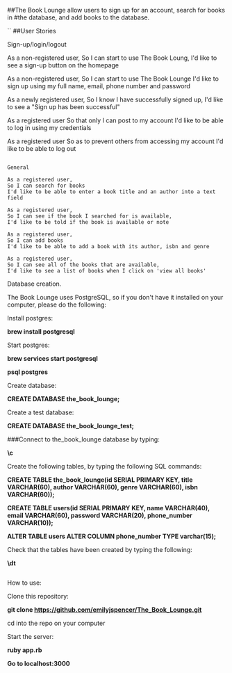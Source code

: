 
##The Book Lounge allow users to sign up for an account, search for books in
#the database, and add books to the database.


``
##User Stories


Sign-up/login/logout

As a non-registered user,
So I can start to use The Book Loung,
I'd like to see a sign-up button on the homepage

As a non-registered user,
So I can start to use The Book Lounge
I'd like to sign up using my full name, email, phone number and password
 
As a newly registered user,
So I know I have successfully signed up,
I'd like to see a "Sign up has been successful"


As a registered user
So that only I can post to my account
I'd like to be able to log in using my credentials

As a registered user
So as to prevent others from accessing my account
I'd like to be able to log out
```

General

As a registered user,
So I can search for books
I'd like to be able to enter a book title and an author into a text field

As a registered user,
So I can see if the book I searched for is available,
I'd like to be told if the book is available or note

As a registered user,
So I can add books
I'd like to be able to add a book with its author, isbn and genre

As a registered user,
So I can see all of the books that are available,
I'd like to see a list of books when I click on 'view all books'
```


Database creation.

The Book Lounge uses PostgreSQL, so if you don't have it installed on your computer, please do the following:

Install postgres:

**brew install postgresql**

Start postgres:

**brew services start postgresql**

**psql postgres**

Create database:


**CREATE DATABASE the_book_lounge;**


Create a test database:

**CREATE DATABASE the_book_lounge_test;**


###Connect to the_book_lounge database by typing:

**\c** 

Create the following tables, by typing the following SQL commands:

**CREATE TABLE the_book_lounge(id SERIAL PRIMARY KEY, title VARCHAR(60), author VARCHAR(60), genre VARCHAR(60), isbn VARCHAR(60));**


**CREATE TABLE users(id SERIAL PRIMARY KEY, name VARCHAR(40), email VARCHAR(60), password VARCHAR(20), phone_number VARCHAR(10));**


**ALTER TABLE users ALTER COLUMN phone_number TYPE varchar(15);**

Check that the tables have been created by typing the following: 

**\dt**
```

```
How to use:

Clone this repository:

**git clone https://github.com/emilyjspencer/The_Book_Lounge.git**

cd into the repo on your computer

Start the server:

**ruby app.rb**

**Go to localhost:3000**
```




